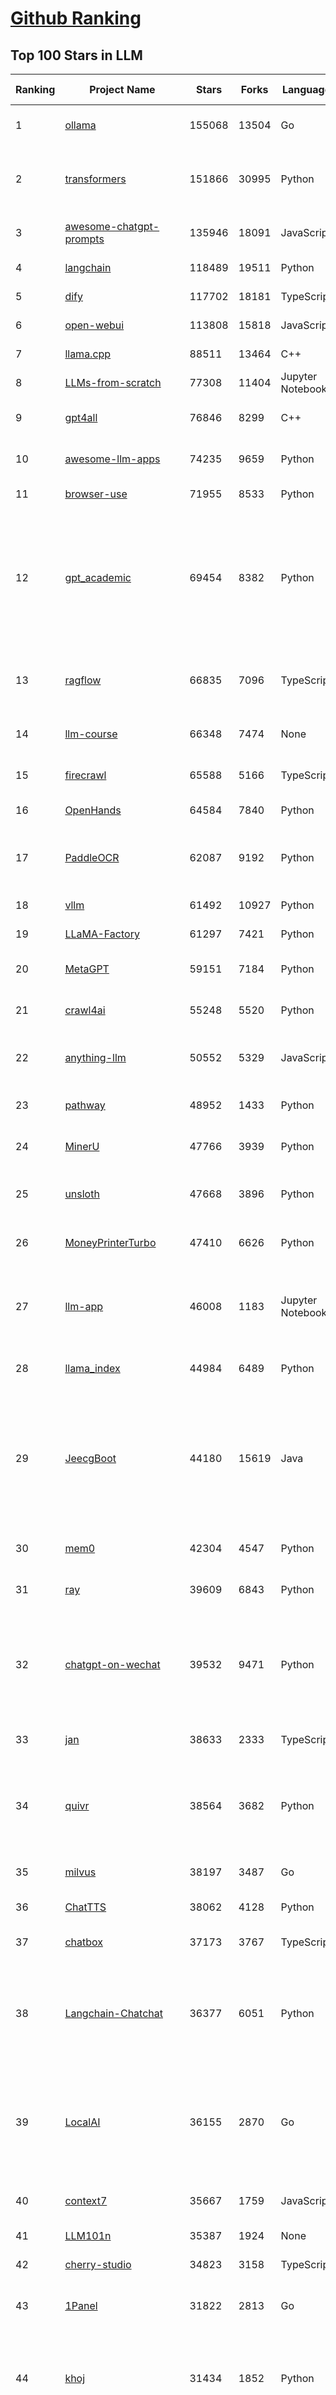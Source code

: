 [Github Ranking](../README.md)
==========

## Top 100 Stars in LLM

| Ranking | Project Name | Stars | Forks | Language | Open Issues | Description | Last Commit |
| ------- | ------------ | ----- | ----- | -------- | ----------- | ----------- | ----------- |
| 1 | [ollama](https://github.com/ollama/ollama) | 155068 | 13504 | Go | 1839 | Get up and running with OpenAI gpt-oss, DeepSeek-R1, Gemma 3 and other models. | 2025-10-31T00:23:38Z |
| 2 | [transformers](https://github.com/huggingface/transformers) | 151866 | 30995 | Python | 1097 | 🤗 Transformers: the model-definition framework for state-of-the-art machine learning models in text, vision, audio, and multimodal models, for both inference and training.  | 2025-10-30T23:58:13Z |
| 3 | [awesome-chatgpt-prompts](https://github.com/f/awesome-chatgpt-prompts) | 135946 | 18091 | JavaScript | 0 | This repo includes ChatGPT prompt curation to use ChatGPT and other LLM tools better. | 2025-10-14T17:23:13Z |
| 4 | [langchain](https://github.com/langchain-ai/langchain) | 118489 | 19511 | Python | 179 | 🦜🔗 The platform for reliable agents. | 2025-10-31T00:54:27Z |
| 5 | [dify](https://github.com/langgenius/dify) | 117702 | 18181 | TypeScript | 479 | Production-ready platform for agentic workflow development. | 2025-10-31T03:23:38Z |
| 6 | [open-webui](https://github.com/open-webui/open-webui) | 113808 | 15818 | JavaScript | 222 | User-friendly AI Interface (Supports Ollama, OpenAI API, ...) | 2025-10-30T23:23:37Z |
| 7 | [llama.cpp](https://github.com/ggml-org/llama.cpp) | 88511 | 13464 | C++ | 281 | LLM inference in C/C++ | 2025-10-30T23:34:31Z |
| 8 | [LLMs-from-scratch](https://github.com/rasbt/LLMs-from-scratch) | 77308 | 11404 | Jupyter Notebook | 3 | Implement a ChatGPT-like LLM in PyTorch from scratch, step by step | 2025-10-29T01:36:22Z |
| 9 | [gpt4all](https://github.com/nomic-ai/gpt4all) | 76846 | 8299 | C++ | 707 | GPT4All: Run Local LLMs on Any Device. Open-source and available for commercial use. | 2025-05-27T20:05:19Z |
| 10 | [awesome-llm-apps](https://github.com/Shubhamsaboo/awesome-llm-apps) | 74235 | 9659 | Python | 4 | Collection of awesome LLM apps with AI Agents and RAG using OpenAI, Anthropic, Gemini and opensource models. | 2025-10-19T17:51:53Z |
| 11 | [browser-use](https://github.com/browser-use/browser-use) | 71955 | 8533 | Python | 139 | 🌐 Make websites accessible for AI agents. Automate tasks online with ease. | 2025-10-31T01:03:50Z |
| 12 | [gpt_academic](https://github.com/binary-husky/gpt_academic) | 69454 | 8382 | Python | 269 | 为GPT/GLM等LLM大语言模型提供实用化交互接口，特别优化论文阅读/润色/写作体验，模块化设计，支持自定义快捷按钮&函数插件，支持Python和C++等项目剖析&自译解功能，PDF/LaTex论文翻译&总结功能，支持并行问询多种LLM模型，支持chatglm3等本地模型。接入通义千问, deepseekcoder, 讯飞星火, 文心一言, llama2, rwkv, claude2, moss等。 | 2025-09-20T13:41:26Z |
| 13 | [ragflow](https://github.com/infiniflow/ragflow) | 66835 | 7096 | TypeScript | 2906 | RAGFlow is a leading open-source Retrieval-Augmented Generation (RAG) engine that fuses cutting-edge RAG with Agent capabilities to create a superior context layer for LLMs | 2025-10-31T02:07:56Z |
| 14 | [llm-course](https://github.com/mlabonne/llm-course) | 66348 | 7474 | None | 62 | Course to get into Large Language Models (LLMs) with roadmaps and Colab notebooks. | 2025-06-04T16:09:23Z |
| 15 | [firecrawl](https://github.com/firecrawl/firecrawl) | 65588 | 5166 | TypeScript | 28 | 🔥 The Web Data API for AI - Turn entire websites into LLM-ready markdown or structured data | 2025-10-30T23:19:24Z |
| 16 | [OpenHands](https://github.com/OpenHands/OpenHands) | 64584 | 7840 | Python | 241 | 🙌 OpenHands: Code Less, Make More | 2025-10-31T02:21:15Z |
| 17 | [PaddleOCR](https://github.com/PaddlePaddle/PaddleOCR) | 62087 | 9192 | Python | 182 | Turn any PDF or image document into structured data for your AI. A powerful, lightweight OCR toolkit that bridges the gap between images/PDFs and LLMs. Supports 100+ languages. | 2025-10-30T15:45:37Z |
| 18 | [vllm](https://github.com/vllm-project/vllm) | 61492 | 10927 | Python | 1873 | A high-throughput and memory-efficient inference and serving engine for LLMs | 2025-10-31T00:40:35Z |
| 19 | [LLaMA-Factory](https://github.com/hiyouga/LLaMA-Factory) | 61297 | 7421 | Python | 740 | Unified Efficient Fine-Tuning of 100+ LLMs & VLMs (ACL 2024) | 2025-10-30T08:26:35Z |
| 20 | [MetaGPT](https://github.com/FoundationAgents/MetaGPT) | 59151 | 7184 | Python | 8 | 🌟 The Multi-Agent Framework: First AI Software Company, Towards Natural Language Programming | 2025-10-04T05:57:57Z |
| 21 | [crawl4ai](https://github.com/unclecode/crawl4ai) | 55248 | 5520 | Python | 169 | 🚀🤖 Crawl4AI: Open-source LLM Friendly Web Crawler & Scraper. Don't be shy, join here: https://discord.gg/jP8KfhDhyN | 2025-10-29T10:00:13Z |
| 22 | [anything-llm](https://github.com/Mintplex-Labs/anything-llm) | 50552 | 5329 | JavaScript | 272 | The all-in-one Desktop & Docker AI application with built-in RAG, AI agents, No-code agent builder, MCP compatibility,  and more. | 2025-10-31T01:43:45Z |
| 23 | [pathway](https://github.com/pathwaycom/pathway) | 48952 | 1433 | Python | 39 | Python ETL framework for stream processing, real-time analytics, LLM pipelines, and RAG. | 2025-10-28T14:52:53Z |
| 24 | [MinerU](https://github.com/opendatalab/MinerU) | 47766 | 3939 | Python | 116 | Transforms complex documents like PDFs into LLM-ready markdown/JSON for your Agentic workflows. | 2025-10-31T03:19:29Z |
| 25 | [unsloth](https://github.com/unslothai/unsloth) | 47668 | 3896 | Python | 773 | Fine-tuning & Reinforcement Learning for LLMs. 🦥 Train OpenAI gpt-oss, DeepSeek-R1, Qwen3, Gemma 3, TTS 2x faster with 70% less VRAM. | 2025-10-30T13:57:31Z |
| 26 | [MoneyPrinterTurbo](https://github.com/harry0703/MoneyPrinterTurbo) | 47410 | 6626 | Python | 201 | 利用AI大模型，一键生成高清短视频 Generate short videos with one click using AI LLM. | 2025-06-11T06:34:54Z |
| 27 | [llm-app](https://github.com/pathwaycom/llm-app) | 46008 | 1183 | Jupyter Notebook | 4 | Ready-to-run cloud templates for RAG, AI pipelines, and enterprise search with live data. 🐳Docker-friendly.⚡Always in sync with Sharepoint, Google Drive, S3, Kafka, PostgreSQL, real-time data APIs, and more. | 2025-10-23T15:24:08Z |
| 28 | [llama_index](https://github.com/run-llama/llama_index) | 44984 | 6489 | Python | 226 | LlamaIndex is the leading framework for building LLM-powered agents over your data. | 2025-10-30T23:58:43Z |
| 29 | [JeecgBoot](https://github.com/jeecgboot/JeecgBoot) | 44180 | 15619 | Java | 30 | 🔥AI低代码平台，助力企业快速实现低代码开发和构建AI应用！前后端分离架构 SpringBoot3，SpringCloud、MybatisPlus，Ant Design&Vue3、TS+vite！强大代码生成器实现前后端一键生成，无需手写代码! 引领AI低代码开发模式：AI生成→在线编码→代码生成→手工合并，解决Java项目80%重复工作，提升效率，节省成本，兼顾灵活性~ | 2025-10-31T03:31:22Z |
| 30 | [mem0](https://github.com/mem0ai/mem0) | 42304 | 4547 | Python | 302 | Universal memory layer for AI Agents; Announcing OpenMemory MCP - local and secure memory management. | 2025-10-30T20:08:15Z |
| 31 | [ray](https://github.com/ray-project/ray) | 39609 | 6843 | Python | 2825 | Ray is an AI compute engine. Ray consists of a core distributed runtime and a set of AI Libraries for accelerating ML workloads. | 2025-10-31T03:18:22Z |
| 32 | [chatgpt-on-wechat](https://github.com/zhayujie/chatgpt-on-wechat) | 39532 | 9471 | Python | 307 | 基于大模型搭建的聊天机器人，同时支持 微信公众号、企业微信应用、飞书、钉钉 等接入，可选择ChatGPT/Claude/DeepSeek/文心一言/讯飞星火/通义千问/ Gemini/GLM-4/Kimi/LinkAI，能处理文本、语音和图片，访问操作系统和互联网，支持基于自有知识库进行定制企业智能客服。 | 2025-10-22T10:32:10Z |
| 33 | [jan](https://github.com/janhq/jan) | 38633 | 2333 | TypeScript | 145 | Jan is an open source alternative to ChatGPT that runs 100% offline on your computer. | 2025-10-30T17:27:01Z |
| 34 | [quivr](https://github.com/QuivrHQ/quivr) | 38564 | 3682 | Python | 2 | Opiniated RAG for integrating GenAI in your apps 🧠   Focus on your product rather than the RAG. Easy integration in existing products with customisation!  Any LLM: GPT4, Groq, Llama. Any Vectorstore: PGVector, Faiss. Any Files. Anyway you want.  | 2025-07-09T12:55:23Z |
| 35 | [milvus](https://github.com/milvus-io/milvus) | 38197 | 3487 | Go | 713 | Milvus is a high-performance, cloud-native vector database built for scalable vector ANN search | 2025-10-31T02:12:11Z |
| 36 | [ChatTTS](https://github.com/2noise/ChatTTS) | 38062 | 4128 | Python | 62 | A generative speech model for daily dialogue. | 2025-07-06T15:11:14Z |
| 37 | [chatbox](https://github.com/chatboxai/chatbox) | 37173 | 3767 | TypeScript | 902 | User-friendly Desktop Client App for AI Models/LLMs (GPT, Claude, Gemini, Ollama...) | 2025-10-31T02:21:06Z |
| 38 | [Langchain-Chatchat](https://github.com/chatchat-space/Langchain-Chatchat) | 36377 | 6051 | Python | 21 | Langchain-Chatchat（原Langchain-ChatGLM）基于 Langchain 与 ChatGLM, Qwen 与 Llama 等语言模型的 RAG 与 Agent 应用 \| Langchain-Chatchat (formerly langchain-ChatGLM), local knowledge based LLM (like ChatGLM, Qwen and Llama) RAG and Agent app with langchain  | 2025-10-30T16:15:15Z |
| 39 | [LocalAI](https://github.com/mudler/LocalAI) | 36155 | 2870 | Go | 260 | :robot: The free, Open Source alternative to OpenAI, Claude and others. Self-hosted and local-first. Drop-in replacement for OpenAI,  running on consumer-grade hardware. No GPU required. Runs gguf, transformers, diffusers and many more. Features: Generate Text, Audio, Video, Images, Voice Cloning, Distributed, P2P and decentralized inference | 2025-10-30T21:07:33Z |
| 40 | [context7](https://github.com/upstash/context7) | 35667 | 1759 | JavaScript | 86 | Context7 MCP Server -- Up-to-date code documentation for LLMs and AI code editors | 2025-10-30T08:54:31Z |
| 41 | [LLM101n](https://github.com/karpathy/LLM101n) | 35387 | 1924 | None | 0 | LLM101n: Let's build a Storyteller | 2024-08-01T01:20:33Z |
| 42 | [cherry-studio](https://github.com/CherryHQ/cherry-studio) | 34823 | 3158 | TypeScript | 400 | 🍒 Cherry Studio is a desktop client that supports for multiple LLM providers. | 2025-10-31T03:21:17Z |
| 43 | [1Panel](https://github.com/1Panel-dev/1Panel) | 31822 | 2813 | Go | 485 | 🔥 1Panel provides an intuitive web interface and MCP Server to manage websites, files, containers, databases, and LLMs on a Linux server. | 2025-10-30T09:42:20Z |
| 44 | [khoj](https://github.com/khoj-ai/khoj) | 31434 | 1852 | Python | 75 | Your AI second brain. Self-hostable. Get answers from the web or your docs. Build custom agents, schedule automations, do deep research. Turn any online or local LLM into your personal, autonomous AI (gpt, claude, gemini, llama, qwen, mistral). Get started - free. | 2025-09-16T09:17:58Z |
| 45 | [litellm](https://github.com/BerriAI/litellm) | 30510 | 4549 | Python | 1030 | Python SDK, Proxy Server (LLM Gateway) to call 100+ LLM APIs in OpenAI format - [Bedrock, Azure, OpenAI, VertexAI, Cohere, Anthropic, Sagemaker, HuggingFace, Replicate, Groq] | 2025-10-31T03:36:43Z |
| 46 | [Mr.-Ranedeer-AI-Tutor](https://github.com/JushBJJ/Mr.-Ranedeer-AI-Tutor) | 29658 | 3377 | None | 14 | A GPT-4 AI Tutor Prompt for customizable personalized learning experiences. | 2025-09-30T08:08:00Z |
| 47 | [continue](https://github.com/continuedev/continue) | 29572 | 3703 | TypeScript | 647 | ⏩ Ship faster with Continuous AI. Build and run custom agents across your IDE, terminal, and CI | 2025-10-31T03:02:20Z |
| 48 | [graphrag](https://github.com/microsoft/graphrag) | 28932 | 3026 | Python | 90 | A modular graph-based Retrieval-Augmented Generation (RAG) system | 2025-10-30T12:58:18Z |
| 49 | [llm.c](https://github.com/karpathy/llm.c) | 27990 | 3251 | Cuda | 89 | LLM training in simple, raw C/CUDA | 2025-06-26T17:03:40Z |
| 50 | [one-api](https://github.com/songquanpeng/one-api) | 27778 | 5486 | JavaScript | 883 | LLM API 管理 & 分发系统，支持 OpenAI、Azure、Anthropic Claude、Google Gemini、DeepSeek、字节豆包、ChatGLM、文心一言、讯飞星火、通义千问、360 智脑、腾讯混元等主流模型，统一 API 适配，可用于 key 管理与二次分发。单可执行文件，提供 Docker 镜像，一键部署，开箱即用。LLM API management & key redistribution system, unifying multiple providers under a single API. Single binary, Docker-ready, with an English UI. | 2025-07-18T18:11:50Z |
| 51 | [ChatDev](https://github.com/OpenBMB/ChatDev) | 27650 | 3472 | Python | 25 | Create Customized Software using Natural Language Idea (through LLM-powered Multi-Agent Collaboration) | 2025-09-23T12:40:26Z |
| 52 | [storm](https://github.com/stanford-oval/storm) | 27568 | 2498 | Python | 57 | An LLM-powered knowledge curation system that researches a topic and generates a full-length report with citations. | 2025-09-30T18:07:21Z |
| 53 | [void](https://github.com/voideditor/void) | 27374 | 2103 | TypeScript | 260 | None | 2025-08-07T00:07:32Z |
| 54 | [semantic-kernel](https://github.com/microsoft/semantic-kernel) | 26572 | 4320 | C# | 493 | Integrate cutting-edge LLM technology quickly and easily into your apps | 2025-10-30T19:06:04Z |
| 55 | [FastGPT](https://github.com/labring/FastGPT) | 26157 | 6719 | TypeScript | 617 | FastGPT is a knowledge-based platform built on the LLMs, offers a comprehensive suite of out-of-the-box capabilities such as data processing, RAG retrieval, and visual AI workflow orchestration, letting you easily develop and deploy complex question-answering systems without the need for extensive setup or configuration. | 2025-10-31T03:00:15Z |
| 56 | [composio](https://github.com/ComposioHQ/composio) | 25859 | 4365 | TypeScript | 7 | Composio equips your AI agents & LLMs with 100+ high-quality integrations via function calling | 2025-10-30T13:01:48Z |
| 57 | [self-llm](https://github.com/datawhalechina/self-llm) | 25565 | 2572 | Jupyter Notebook | 147 | 《开源大模型食用指南》针对中国宝宝量身打造的基于Linux环境快速微调（全参数/Lora）、部署国内外开源大模型（LLM）/多模态大模型（MLLM）教程 | 2025-10-30T01:54:37Z |
| 58 | [Awesome-LLM](https://github.com/Hannibal046/Awesome-LLM) | 25415 | 2157 | None | 8 | Awesome-LLM: a curated list of Large Language Model | 2025-07-31T02:38:24Z |
| 59 | [CopilotKit](https://github.com/CopilotKit/CopilotKit) | 24690 | 3305 | TypeScript | 321 | React UI + elegant infrastructure for AI Copilots, AI chatbots, and in-app AI agents. The Agentic last-mile 🪁 | 2025-10-30T17:38:51Z |
| 60 | [JARVIS](https://github.com/microsoft/JARVIS) | 24425 | 2052 | Python | 219 | JARVIS, a system to connect LLMs with ML community. Paper: https://arxiv.org/pdf/2303.17580.pdf | 2025-07-29T13:44:13Z |
| 61 | [BitNet](https://github.com/microsoft/BitNet) | 24321 | 1881 | Python | 129 | Official inference framework for 1-bit LLMs | 2025-06-03T06:14:20Z |
| 62 | [chroma](https://github.com/chroma-core/chroma) | 24159 | 1895 | Rust | 249 | Open-source search and retrieval database for AI applications. | 2025-10-31T01:27:15Z |
| 63 | [TradingAgents](https://github.com/TauricResearch/TradingAgents) | 24017 | 4446 | Python | 131 | TradingAgents: Multi-Agents LLM Financial Trading Framework | 2025-10-09T07:34:10Z |
| 64 | [gpt-researcher](https://github.com/assafelovic/gpt-researcher) | 23987 | 3164 | Python | 129 | An LLM agent that conducts deep research (local and web) on any given topic and generates a long report with citations. | 2025-10-25T06:46:09Z |
| 65 | [gitleaks](https://github.com/gitleaks/gitleaks) | 23769 | 1817 | Go | 222 | Find secrets with Gitleaks 🔑 | 2025-10-24T17:30:33Z |
| 66 | [llamafile](https://github.com/mozilla-ai/llamafile) | 23258 | 1232 | C++ | 172 | Distribute and run LLMs with a single file. | 2025-06-30T19:03:06Z |
| 67 | [system_prompts_leaks](https://github.com/asgeirtj/system_prompts_leaks) | 23242 | 3550 | JavaScript | 0 | Collection of extracted System Prompts from popular chatbots like ChatGPT, Claude & Gemini | 2025-10-28T02:54:04Z |
| 68 | [haystack](https://github.com/deepset-ai/haystack) | 23207 | 2457 | MDX | 116 | AI orchestration framework to build customizable, production-ready LLM applications. Connect components (models, vector DBs, file converters) to pipelines or agents that can interact with your data. With advanced retrieval methods, it's best suited for building RAG, question answering, semantic search or conversational agent chatbots. | 2025-10-30T18:52:34Z |
| 69 | [mlflow](https://github.com/mlflow/mlflow) | 22737 | 4937 | Python | 1550 | The open source developer platform to build AI/LLM applications and models with confidence. Enhance your AI applications with end-to-end tracking, observability, and evaluations, all in one integrated platform. | 2025-10-31T03:28:31Z |
| 70 | [RAG_Techniques](https://github.com/NirDiamant/RAG_Techniques) | 22640 | 2561 | Jupyter Notebook | 7 | This repository showcases various advanced techniques for Retrieval-Augmented Generation (RAG) systems. RAG systems combine information retrieval with generative models to provide accurate and contextually rich responses. | 2025-10-30T18:09:00Z |
| 71 | [pandas-ai](https://github.com/sinaptik-ai/pandas-ai) | 22476 | 2195 | Python | 11 | Chat with your database or your datalake (SQL, CSV, parquet). PandasAI makes data analysis conversational using LLMs and RAG. | 2025-10-28T10:02:13Z |
| 72 | [agenticSeek](https://github.com/Fosowl/agenticSeek) | 22283 | 2381 | Python | 28 | Fully Local Manus AI. No APIs, No $200 monthly bills. Enjoy an autonomous agent that thinks, browses the web, and code for the sole cost of electricity. 🔔 Official updates only via twitter @Martin993886460 (Beware of fake account) | 2025-09-14T18:15:49Z |
| 73 | [LightRAG](https://github.com/HKUDS/LightRAG) | 22270 | 3341 | Python | 154 | [EMNLP2025] "LightRAG: Simple and Fast Retrieval-Augmented Generation" | 2025-10-30T22:12:03Z |
| 74 | [llm-cookbook](https://github.com/datawhalechina/llm-cookbook) | 21974 | 2631 | Jupyter Notebook | 3 | 面向开发者的 LLM 入门教程，吴恩达大模型系列课程中文版 | 2025-06-12T14:48:07Z |
| 75 | [unilm](https://github.com/microsoft/unilm) | 21796 | 2661 | Python | 637 | Large-scale Self-supervised Pre-training Across Tasks, Languages, and Modalities | 2025-07-03T09:28:33Z |
| 76 | [Scrapegraph-ai](https://github.com/ScrapeGraphAI/Scrapegraph-ai) | 21664 | 1872 | Python | 15 | Python scraper based on AI | 2025-10-24T02:13:04Z |
| 77 | [llm-action](https://github.com/liguodongiot/llm-action) | 21620 | 2530 | HTML | 16 | 本项目旨在分享大模型相关技术原理以及实战经验（大模型工程化、大模型应用落地） | 2025-10-19T14:55:52Z |
| 78 | [Awesome-Chinese-LLM](https://github.com/HqWu-HITCS/Awesome-Chinese-LLM) | 21567 | 2048 | None | 5 | 整理开源的中文大语言模型，以规模较小、可私有化部署、训练成本较低的模型为主，包括底座模型，垂直领域微调及应用，数据集与教程等。 | 2025-05-19T06:11:57Z |
| 79 | [mlc-llm](https://github.com/mlc-ai/mlc-llm) | 21542 | 1846 | Python | 299 | Universal LLM Deployment Engine with ML Compilation | 2025-10-28T16:51:14Z |
| 80 | [vanna](https://github.com/vanna-ai/vanna) | 21343 | 1989 | Python | 210 | 🤖 Chat with your SQL database 📊. Accurate Text-to-SQL Generation via LLMs using Agentic Retrieval 🔄. | 2025-10-30T11:13:11Z |
| 81 | [goose](https://github.com/block/goose) | 21250 | 1926 | Rust | 170 | an open source, extensible AI agent that goes beyond code suggestions - install, execute, edit, and test with any LLM | 2025-10-31T02:41:15Z |
| 82 | [datasets](https://github.com/huggingface/datasets) | 20799 | 3000 | Python | 858 | 🤗 The largest hub of ready-to-use datasets for AI models with fast, easy-to-use and efficient data manipulation tools | 2025-10-30T16:43:45Z |
| 83 | [happy-llm](https://github.com/datawhalechina/happy-llm) | 20747 | 1824 | Jupyter Notebook | 21 | 📚 从零开始的大语言模型原理与实践教程 | 2025-10-17T12:25:38Z |
| 84 | [architecture.of.internet-product](https://github.com/davideuler/architecture.of.internet-product) | 20565 | 4736 | HTML | 4 | 互联网公司技术架构，微信/淘宝/微博/腾讯/阿里/美团点评/百度/OpenAI/Google/Facebook/Amazon/eBay的架构，欢迎PR补充 | 2024-02-17T12:02:24Z |
| 85 | [crawlee](https://github.com/apify/crawlee) | 20335 | 1061 | TypeScript | 173 | Crawlee—A web scraping and browser automation library for Node.js to build reliable crawlers. In JavaScript and TypeScript. Extract data for AI, LLMs, RAG, or GPTs. Download HTML, PDF, JPG, PNG, and other files from websites. Works with Puppeteer, Playwright, Cheerio, JSDOM, and raw HTTP. Both headful and headless mode. With proxy rotation. | 2025-10-30T19:38:55Z |
| 86 | [repomix](https://github.com/yamadashy/repomix) | 19987 | 911 | TypeScript | 111 | 📦 Repomix is a powerful tool that packs your entire repository into a single, AI-friendly file. Perfect for when you need to feed your codebase to Large Language Models (LLMs) or other AI tools like Claude, ChatGPT, DeepSeek, Perplexity, Gemini, Gemma, Llama, Grok, and more. | 2025-10-30T16:25:17Z |
| 87 | [peft](https://github.com/huggingface/peft) | 19952 | 2082 | Python | 21 | 🤗 PEFT: State-of-the-art Parameter-Efficient Fine-Tuning. | 2025-10-30T14:17:29Z |
| 88 | [ai-engineering-hub](https://github.com/patchy631/ai-engineering-hub) | 19911 | 3334 | Jupyter Notebook | 30 | In-depth tutorials on LLMs, RAGs and real-world AI agent applications. | 2025-10-26T17:58:43Z |
| 89 | [Qwen](https://github.com/QwenLM/Qwen) | 19615 | 1637 | Python | 14 | The official repo of Qwen (通义千问) chat & pretrained large language model proposed by Alibaba Cloud. | 2025-09-30T10:18:02Z |
| 90 | [SillyTavern](https://github.com/SillyTavern/SillyTavern) | 19586 | 4155 | JavaScript | 312 | LLM Frontend for Power Users. | 2025-10-30T21:46:47Z |
| 91 | [sglang](https://github.com/sgl-project/sglang) | 19499 | 3219 | Python | 537 | SGLang is a fast serving framework for large language models and vision language models. | 2025-10-31T03:28:40Z |
| 92 | [letta](https://github.com/letta-ai/letta) | 18984 | 1972 | Python | 29 | Letta is the platform for building stateful agents: open AI with advanced memory that can learn and self-improve over time. | 2025-10-24T22:29:49Z |
| 93 | [ai](https://github.com/vercel/ai) | 18951 | 3186 | TypeScript | 782 | The AI Toolkit for TypeScript. From the creators of Next.js, the AI SDK is a free open-source library for building AI-powered applications and agents  | 2025-10-31T00:21:17Z |
| 94 | [Chinese-LLaMA-Alpaca](https://github.com/ymcui/Chinese-LLaMA-Alpaca) | 18936 | 1877 | Python | 1 | 中文LLaMA&Alpaca大语言模型+本地CPU/GPU训练部署 (Chinese LLaMA & Alpaca LLMs) | 2025-07-15T00:53:02Z |
| 95 | [MaxKB](https://github.com/1Panel-dev/MaxKB) | 18799 | 2443 | Python | 86 | 🔥 MaxKB is an open-source platform for building enterprise-grade agents.  MaxKB 是强大易用的开源企业级智能体平台。 | 2025-10-30T09:59:50Z |
| 96 | [opcode](https://github.com/winfunc/opcode) | 18499 | 1407 | TypeScript | 236 | A powerful GUI app and Toolkit for Claude Code - Create custom agents, manage interactive Claude Code sessions, run secure background agents, and more. | 2025-10-16T12:05:56Z |
| 97 | [suna](https://github.com/kortix-ai/suna) | 18472 | 3148 | TypeScript | 190 | Kortix – build, manage and train AI Agents. Fully Open Source. | 2025-10-30T12:37:21Z |
| 98 | [llama-cookbook](https://github.com/meta-llama/llama-cookbook) | 17982 | 2636 | Jupyter Notebook | 18 | Welcome to the Llama Cookbook! This is your go to guide for Building with Llama: Getting started with Inference, Fine-Tuning, RAG. We also show you how to solve end to end problems using Llama model family and using them on various provider services   | 2025-10-30T22:30:44Z |
| 99 | [mastra](https://github.com/mastra-ai/mastra) | 17889 | 1240 | TypeScript | 292 | The TypeScript AI agent framework. ⚡ Assistants, RAG, observability. Supports any LLM: GPT-4, Claude, Gemini, Llama. | 2025-10-31T03:33:23Z |
| 100 | [deer-flow](https://github.com/bytedance/deer-flow) | 17792 | 2214 | Python | 191 | DeerFlow is a community-driven Deep Research framework, combining language models with tools like web search, crawling, and Python execution, while contributing back to the open-source community. | 2025-10-29T02:12:33Z |

